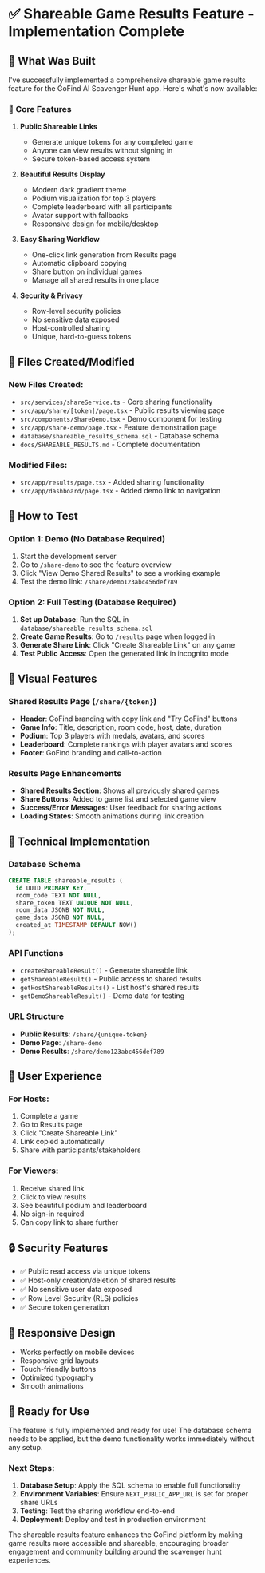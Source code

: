 # ✅ Shareable Game Results Feature - Implementation Complete

## 🎯 What Was Built

I've successfully implemented a comprehensive shareable game results feature for the GoFind AI Scavenger Hunt app. Here's what's now available:

### 🔗 Core Features

1. **Public Shareable Links**
   - Generate unique tokens for any completed game
   - Anyone can view results without signing in
   - Secure token-based access system

2. **Beautiful Results Display**
   - Modern dark gradient theme
   - Podium visualization for top 3 players
   - Complete leaderboard with all participants
   - Avatar support with fallbacks
   - Responsive design for mobile/desktop

3. **Easy Sharing Workflow**
   - One-click link generation from Results page
   - Automatic clipboard copying
   - Share button on individual games
   - Manage all shared results in one place

4. **Security & Privacy**
   - Row-level security policies
   - No sensitive data exposed
   - Host-controlled sharing
   - Unique, hard-to-guess tokens

## 📁 Files Created/Modified

### New Files Created:
- `src/services/shareService.ts` - Core sharing functionality
- `src/app/share/[token]/page.tsx` - Public results viewing page
- `src/components/ShareDemo.tsx` - Demo component for testing
- `src/app/share-demo/page.tsx` - Feature demonstration page
- `database/shareable_results_schema.sql` - Database schema
- `docs/SHAREABLE_RESULTS.md` - Complete documentation

### Modified Files:
- `src/app/results/page.tsx` - Added sharing functionality
- `src/app/dashboard/page.tsx` - Added demo link to navigation

## 🚀 How to Test

### Option 1: Demo (No Database Required)
1. Start the development server
2. Go to `/share-demo` to see the feature overview
3. Click "View Demo Shared Results" to see a working example
4. Test the demo link: `/share/demo123abc456def789`

### Option 2: Full Testing (Database Required)
1. **Set up Database**: Run the SQL in `database/shareable_results_schema.sql`
2. **Create Game Results**: Go to `/results` page when logged in
3. **Generate Share Link**: Click "Create Shareable Link" on any game
4. **Test Public Access**: Open the generated link in incognito mode

## 🎨 Visual Features

### Shared Results Page (`/share/{token}`)
- **Header**: GoFind branding with copy link and "Try GoFind" buttons
- **Game Info**: Title, description, room code, host, date, duration
- **Podium**: Top 3 players with medals, avatars, and scores
- **Leaderboard**: Complete rankings with player avatars and scores
- **Footer**: GoFind branding and call-to-action

### Results Page Enhancements
- **Shared Results Section**: Shows all previously shared games
- **Share Buttons**: Added to game list and selected game view
- **Success/Error Messages**: User feedback for sharing actions
- **Loading States**: Smooth animations during link creation

## 🔧 Technical Implementation

### Database Schema
```sql
CREATE TABLE shareable_results (
  id UUID PRIMARY KEY,
  room_code TEXT NOT NULL,
  share_token TEXT UNIQUE NOT NULL,
  room_data JSONB NOT NULL,
  game_data JSONB NOT NULL,
  created_at TIMESTAMP DEFAULT NOW()
);
```

### API Functions
- `createShareableResult()` - Generate shareable link
- `getShareableResult()` - Public access to shared results
- `getHostShareableResults()` - List host's shared results
- `getDemoShareableResult()` - Demo data for testing

### URL Structure
- **Public Results**: `/share/{unique-token}`
- **Demo Page**: `/share-demo`
- **Demo Results**: `/share/demo123abc456def789`

## 🎯 User Experience

### For Hosts:
1. Complete a game
2. Go to Results page
3. Click "Create Shareable Link"
4. Link copied automatically
5. Share with participants/stakeholders

### For Viewers:
1. Receive shared link
2. Click to view results
3. See beautiful podium and leaderboard
4. No sign-in required
5. Can copy link to share further

## 🔒 Security Features

- ✅ Public read access via unique tokens
- ✅ Host-only creation/deletion of shared results
- ✅ No sensitive user data exposed
- ✅ Row Level Security (RLS) policies
- ✅ Secure token generation

## 📱 Responsive Design

- Works perfectly on mobile devices
- Responsive grid layouts
- Touch-friendly buttons
- Optimized typography
- Smooth animations

## 🎉 Ready for Use

The feature is fully implemented and ready for use! The database schema needs to be applied, but the demo functionality works immediately without any setup.

### Next Steps:
1. **Database Setup**: Apply the SQL schema to enable full functionality
2. **Environment Variables**: Ensure `NEXT_PUBLIC_APP_URL` is set for proper share URLs
3. **Testing**: Test the sharing workflow end-to-end
4. **Deployment**: Deploy and test in production environment

The shareable results feature enhances the GoFind platform by making game results more accessible and shareable, encouraging broader engagement and community building around the scavenger hunt experiences.

